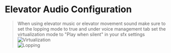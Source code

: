 # Elevator Audio Configuration

> When using elevator music or elevator movement sound make sure to set the lopping mode to true and under voice management tab set the virtualization mode to "Play when silent" in your sfx settings <br>![Virtualization](https://github.com/ZNOC3/SimpleElevatorPluginDocs/assets/133107414/4f7a554e-5625-4106-897d-2bc7785c48d1)<br>![Lopping](https://github.com/ZNOC3/SimpleElevatorPluginDocs/assets/133107414/6b5d49ea-8f6f-4db0-b7c7-d10e70280990)